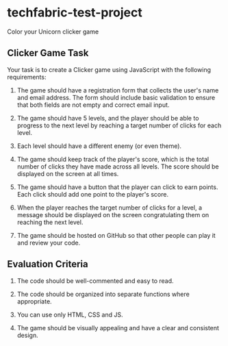 # techfabric-test-project
 Color your Unicorn clicker game

## ****Clicker Game Task****

Your task is to create a Clicker game using JavaScript with the following requirements:

1. The game should have a registration form that collects the user's name and email address. The form should include basic validation to ensure that both fields are not empty and correct email input.

2. The game should have 5 levels, and the player should be able to progress to the next level by reaching a target number of clicks for each level.

3. Each level should have a different enemy (or even theme).

4. The game should keep track of the player's score, which is the total number of clicks they have made across all levels. The score should be displayed on the screen at all times.

5. The game should have a button that the player can click to earn points. Each click should add one point to the player's score.

6. When the player reaches the target number of clicks for a level, a message should be displayed on the screen congratulating them on reaching the next level.

7. The game should be hosted on GitHub so that other people can play it and review your code.

## Evaluation Criteria

1. The code should be well-commented and easy to read.

2. The code should be organized into separate functions where appropriate.

3. You can use only HTML, CSS and JS.

4. The game should be visually appealing and have a clear and consistent design.